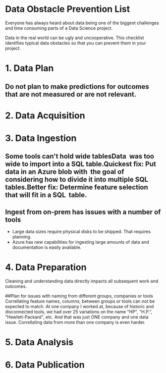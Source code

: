 # Data Obstacle Prevention List

Everyone has always heard about data being one of the biggest challenges and time consuming parts of a Data Science project.

Data in the real world can be ugly and uncooperative. This checklist identifies typical data obstacles so that you can prevent them in your project. 

# 1. Data Plan
## Do not  plan to make predictions for outcomes that are not measured or are not relevant.

# 2. Data Acquisition

# 3. Data Ingestion
## Some tools can't hold wide tablesData  was too wide to import into a SQL table.Quickest fix: Put data in an Azure blob with  the goal of considering how to divide it into multiple SQL tables.Better fix: Determine feature selection  that will fit in a SQL  table.

## Ingest from  on-prem has issues with a number of tools
- Large data sizes require physical disks to be shipped.  That requires planning.
- Azure has new capabilities for ingesting large amounts of data and documentation is easily available.

# 4. Data Preparation
Cleaning and understanding data directly impacts all subsequent work and outcomes.

##Plan for issues with naming  from different groups, companies or tools
Correllating feature names, columns, between groups or tools can  not be expected to match. At one company I worked at, because of historic and disconnected tools, we had over 25 variations on the name "HP", "H.P.", "Hewlett-Packard", etc. And that was just ONE company and one data issue. Correllating data from more than one company is even harder.

# 5. Data Analysis


# 6. Data Publication





